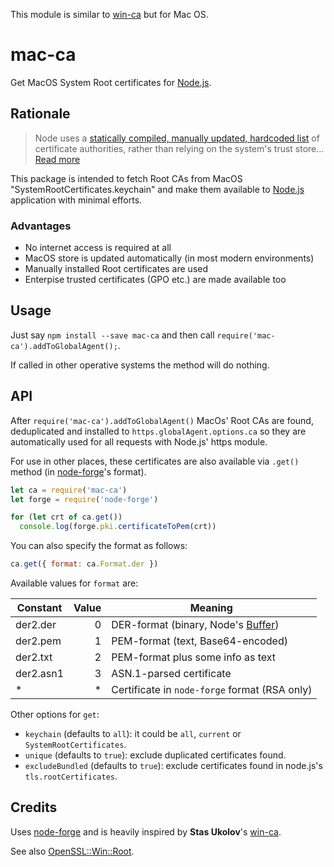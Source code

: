 This module is similar to [win-ca][] but for Mac OS. 

# mac-ca

Get MacOS System Root certificates for [Node.js][].

## Rationale

> Node uses a
> [statically compiled, manually updated, hardcoded list][node.pem]
> of certificate authorities,
> rather than relying on the system's trust store...
> [Read more][node/4175]

This package is intended to fetch Root CAs from MacOS "SystemRootCertificates.keychain" and make them available to [Node.js] application with minimal efforts.

### Advantages

- No internet access is required at all
- MacOS store is updated automatically (in most modern environments)
- Manually installed Root certificates are used
- Enterpise trusted certificates (GPO etc.) are made available too

## Usage

Just say `npm install --save mac-ca` and then call `require('mac-ca').addToGlobalAgent();`.

If called in other operative systems the method will do nothing.

## API

After `require('mac-ca').addToGlobalAgent()` MacOs' Root CAs are found, deduplicated and installed to `https.globalAgent.options.ca` so they are automatically used for all requests with Node.js' https module.

For use in other places, these certificates are also available via `.get()` method (in [node-forge][]'s format).

```js
let ca = require('mac-ca')
let forge = require('node-forge')

for (let crt of ca.get())
  console.log(forge.pki.certificateToPem(crt))
```

You can also specify the format as follows:

```js
ca.get({ format: ca.Format.der })
```


Available values for `format` are:

| Constant | Value | Meaning
|---|---:|---
der2.der | 0 | DER-format (binary, Node's [Buffer][])
|der2.pem | 1 | PEM-format (text, Base64-encoded)
|der2.txt| 2 | PEM-format plus some info as text
|der2.asn1| 3 | ASN.1-parsed certificate
| * | * | Certificate in `node-forge` format (RSA only)

Other options for `get`:
- `keychain` (defaults to `all`): it could be `all`, `current` or `SystemRootCertificates`.
- `unique` (defaults to `true`): exclude duplicated certificates found.
- `excludeBundled` (defaults to `true`): exclude certificates found in node.js's `tls.rootCertificates`.

## Credits

Uses [node-forge][] and is heavily inspired by **Stas Ukolov**'s [win-ca][].

See also [OpenSSL::Win::Root][].

[win-ca]: https://github.com/ukoloff/win-ca
[node-forge]: https://github.com/digitalbazaar/forge
[OpenSSL::Win::Root]: https://github.com/ukoloff/openssl-win-root
[Node.js]: http://nodejs.org/
[Buffer]: https://nodejs.org/api/buffer.html
[node.pem]: https://github.com/nodejs/node/blob/master/src/node_root_certs.h
[node/4175]: https://github.com/nodejs/node/issues/4175
[OpenSSL]: https://www.openssl.org/
